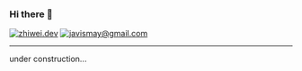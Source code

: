 ### Hi there 👋

[![zhiwei.dev](https://img.shields.io/static/v1?label=website&message=%20&color=ffc300&logo=&style=flat-square&logoColor=white)](https://zhiwei.dev)
[![javismay@gmail.com](https://img.shields.io/static/v1?label=javismay@gmail.com&message=%20&color=red&logo=gmail&style=flat-square&logoColor=white)](mailto:javismay@gmail.com)

----------
under construction...
